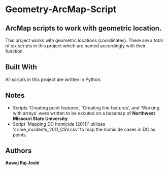 # Geometry-ArcMap-Script

## ArcMap scripts to work with geometric location.

This project works with geometric locations (coordinates). There are a total of six scripts in this project which are named accordingly with their function.

## Built With

All scripts in this project are written in Python. 

## Notes

* Scripts 'Creating point features', 'Creating line features', and 'Working with arrays' were written to be excuted on a basemap of **Northwest Missouri State University**.
* Script 'Mapping DC homicide (2011)' utilizes 'crime_incidents_2011_CSV.csv' to map the homicide cases in DC as points.

## Authors

**Aawaj Raj Joshi** 



